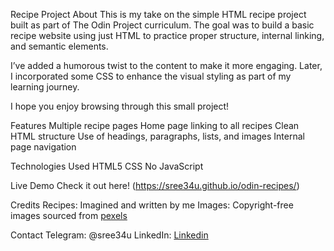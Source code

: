  Recipe Project
About
This is my take on the simple HTML recipe project built as part of The Odin Project curriculum. The goal was to build a basic recipe website using just HTML to practice proper structure, internal linking, and semantic elements.

I’ve added a humorous twist to the content to make it more engaging. Later, I incorporated some CSS to enhance the visual styling as part of my learning journey.

I hope you enjoy browsing through this small project!

Features
Multiple recipe pages
Home page linking to all recipes
Clean HTML structure
Use of headings, paragraphs, lists, and images
Internal page navigation

Technologies Used
HTML5
CSS
No JavaScript

Live Demo
Check it out here! (https://sree34u.github.io/odin-recipes/)

Credits
Recipes: Imagined and written by me
Images: Copyright-free images sourced from [pexels](https://www.pexels.com/)

Contact
Telegram: @sree34u
LinkedIn: [Linkedin](https://www.linkedin.com/in/sreenath-s-sree34u/)